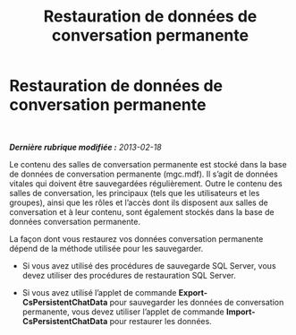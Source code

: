 ﻿---
title: Restauration de données de conversation permanente
TOCTitle: Restauration de données de conversation permanente
ms:assetid: c251a7fa-50da-434b-b39a-17f5978ce736
ms:mtpsurl: https://technet.microsoft.com/fr-fr/library/JJ945649(v=OCS.15)
ms:contentKeyID: 53095520
ms.date: 05/20/2016
mtps_version: v=OCS.15
ms.translationtype: HT
---

# Restauration de données de conversation permanente

 

_**Dernière rubrique modifiée :** 2013-02-18_

Le contenu des salles de conversation permanente est stocké dans la base de données de conversation permanente (mgc.mdf). Il s’agit de données vitales qui doivent être sauvegardées régulièrement. Outre le contenu des salles de conversation, les principaux (tels que les utilisateurs et les groupes), ainsi que les rôles et l’accès dont ils disposent aux salles de conversation et à leur contenu, sont également stockés dans la base de données conversation permanente.

La façon dont vous restaurez vos données conversation permanente dépend de la méthode utilisée pour les sauvegarder.

  - Si vous avez utilisé des procédures de sauvegarde SQL Server, vous devez utiliser des procédures de restauration SQL Server.

  - Si vous avez utilisé l’applet de commande **Export-CsPersistentChatData** pour sauvegarder les données de conversation permanente, vous devez utiliser l’applet de commande **Import-CsPersistentChatData** pour restaurer les données.

